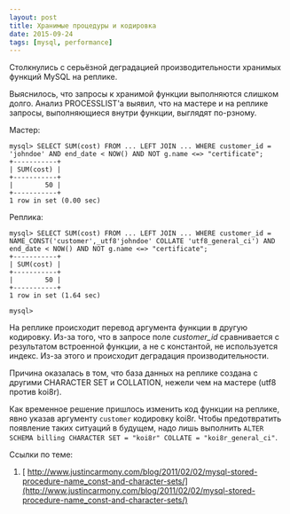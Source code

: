 ```yaml
---
layout: post
title: Хранимые процедуры и кодировка
date: 2015-09-24
tags: [mysql, performance]
---
```


Столкнулись с серьёзной деградацией производительности хранимых функций MySQL на реплике.

Выяснилось, что запросы к хранимой функции выполняются слишком долго. Анализ PROCESSLIST'а выявил, что на мастере и на реплике запросы, выполняющиеся внутри функции, выглядят по-рзному.

Мастер:

```
mysql> SELECT SUM(cost) FROM ... LEFT JOIN ... WHERE customer_id = 'johndoe' AND end_date < NOW() AND NOT g.name <=> "certificate";
+-----------+
| SUM(cost) |
+-----------+
|        50 |
+-----------+
1 row in set (0.00 sec)

```

Реплика:

```
mysql> SELECT SUM(cost) FROM ... LEFT JOIN ... WHERE customer_id = NAME_CONST('customer',_utf8'johndoe' COLLATE 'utf8_general_ci') AND end_date < NOW() AND NOT g.name <=> "certificate";
+-----------+
| SUM(cost) |
+-----------+
|        50 |
+-----------+
1 row in set (1.64 sec)

mysql>
```

На реплике происходит перевод аргумента функции в другую кодировку. Из-за того, что в запросе поле _customer_id_ сравнивается с результатом встроенной функции, а не с константой, не используется индекс. Из-за этого и происходит деградация производительности.

Причина оказалась в том, что база данных на реплике создана с другими CHARACTER SET и COLLATION, нежели чем на мастере (utf8 против koi8r).

Как временное решение пришлось изменить код функции на реплике, явно указав аргументу `customer` кодировку koi8r. Чтобы предотвратить появление таких ситуаций в будущем, надо лишь выполнить `ALTER SCHEMA billing CHARACTER SET = "koi8r" COLLATE = "koi8r_general_ci"`.

Ссылки по теме:

1. [ http://www.justincarmony.com/blog/2011/02/02/mysql-stored-procedure-name_const-and-character-sets/](http://www.justincarmony.com/blog/2011/02/02/mysql-stored-procedure-name_const-and-character-sets/)
